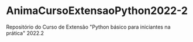 # AnimaCursoExtensaoPython2022-2
Repositório do Curso de Extensão "Python básico para iniciantes na prática" 2022.2
